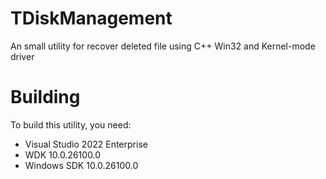 # TDiskManagement
An small utility for recover deleted file using C++ Win32 and Kernel-mode driver

# Building

To build this utility, you need:

- Visual Studio 2022 Enterprise
- WDK 10.0.26100.0
- Windows SDK 10.0.26100.0
